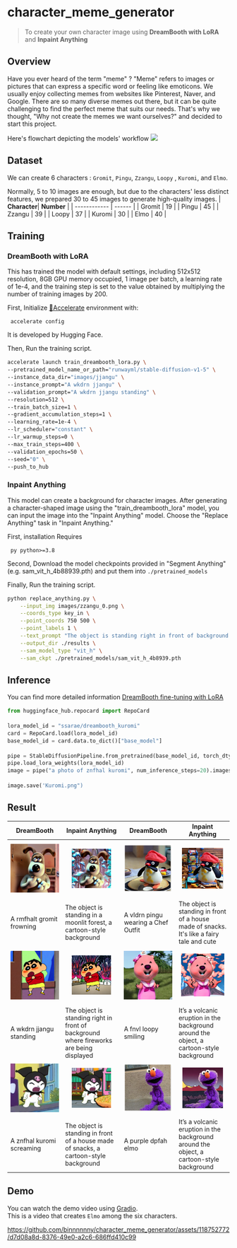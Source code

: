 # character_meme_generator
> To create your own character image using **DreamBooth with LoRA** and **Inpaint Anything**

## Overview
Have you ever heard of the term "meme" ? "Meme" refers to images or pictures that can express a specific word or feeling like emoticons. We usually enjoy collecting memes from websites like Pinterest, Naver, and Google. There are so many diverse memes out there, but it can be quite challenging to find the perfect meme that suits our needs. That's why we thought, "Why not create the memes we want ourselves?" and decided to start this project.


Here's flowchart depicting the models' workflow
<img src="./images/meme_architecture.png">
## Dataset
We can create 6 characters :
`Gromit`, `Pingu`, `Zzangu`, `Loopy` , `Kuromi`, and `Elmo`.

Normally, 5 to 10 images are enough, but due to the characters' less distinct features, we prepared 30 to 45 images to generate high-quality images.
| **Character**| **Number** |
| ------------ | ------ | 
| Gromit       | 19     |
| Pingu        | 45     | 
| Zzangu       | 39     |
| Loopy        | 37     |
| Kuromi       | 30     |
| Elmo         | 40     |



## Training
### DreamBooth with LoRA
This has trained the model with default settings, including 512x512 resolution, 8GB GPU memory occupied, 1 image per batch, a learning rate of 1e-4, and the training step is set to the value obtained by multiplying the number of training images by 200.

First, Initialize [🤗Accelerate](https://huggingface.co/docs/accelerate/index) environment with:
 ```
  accelerate config
 ```
 It is developed by Hugging Face.

 Then, Run the training script. 

 ```bash
accelerate launch train_dreambooth_lora.py \
--pretrained_model_name_or_path="runwayml/stable-diffusion-v1-5" \
--instance_data_dir="images/jjangu" \
--instance_prompt="A wkdrn jjangu" \
--validation_prompt="A wkdrn jjangu standing" \
--resolution=512 \
--train_batch_size=1 \
--gradient_accumulation_steps=1 \
--learning_rate=1e-4 \
--lr_scheduler="constant" \
--lr_warmup_steps=0 \
--max_train_steps=400 \
--validation_epochs=50 \
--seed="0" \
--push_to_hub
```
### Inpaint Anything
This model can create a background for character images. After generating a character-shaped image using the "train_dreambooth_lora" model, you can input the image into the "Inpaint Anything" model. Choose the "Replace Anything" task in "Inpaint Anything."

First, installation Requires 
 ```
  py python>=3.8
 ```
Second, Download the model checkpoints provided in "Segment Anything"
(e.g. sam_vit_h_4b88939.pth) and put them into ```./pretrained_models ```

Finally, Run the training script. 
```bash
python replace_anything.py \
    --input_img images/zzangu_0.png \
    --coords_type key_in \
    --point_coords 750 500 \
    --point_labels 1 \
    --text_prompt "The object is standing right in front of background where fireworks are being displayed" \
    --output_dir ./results \
    --sam_model_type "vit_h" \
    --sam_ckpt ./pretrained_models/sam_vit_h_4b8939.pth
```


## Inference
You can find more detailed information [DreamBooth fine-tuning with LoRA](https://huggingface.co/docs/peft/task_guides/dreambooth_lora)

```python
from huggingface_hub.repocard import RepoCard

lora_model_id = "ssarae/dreambooth_kuromi"
card = RepoCard.load(lora_model_id)
base_model_id = card.data.to_dict()["base_model"]

pipe = StableDiffusionPipeline.from_pretrained(base_model_id, torch_dtype=torch.float16).to("cuda")
pipe.load_lora_weights(lora_model_id)
image = pipe("a photo of znfhal kuromi", num_inference_steps=20).images[0]

image.save('Kuromi.png")
```
## Result
| DreamBooth                               | Inpaint Anything                                                                        | DreamBooth                              | Inpaint Anything                                                                           |
| ---------------------------------------- | --------------------------------------------------------------------------------------- | --------------------------------------- | ------------------------------------------------------------------------------------------ |
| <img src="./images/results/gromit0.png" >| <p align="center"><img src="./images/results/gromit1.png" width="75%" height="75%"></p> | <img src="./images/results/pingu0.png"> | <p align="center"><img src="./images/results/pingu1.png" width="90%" height="90%"></p>     |
| A rmfhalt gromit frowning                | The object is standing in a moonlit forest, a cartoon-style background                  | A vldrn pingu wearing a Chef Outfit     | The object is standing in front of a house made of snacks. It's like a fairy tale and cute |
| <img src="./images/results/zzangu0.png"> | <p align="center"><img src="./images/results/zzangu1.png" width="75%" height="75%"></p> | <img src="./images/results/loopy0.png"> | <p align="center"><img src="./images/results/loopy1.png" width="90%" height="90%"></p>     |
| A wkdrn jjangu standing                  | The object is standing right in front of background where fireworks are being displayed | A fnvl loopy smiling                    | It’s a volcanic eruption in the background around the object, a cartoon-style background   |   
| <img src="./images/results/kuromi0.png"> | <p align="center"><img src="./images/results/kuromi1.png" width="75%" height="75%"></p> | <img src="./images/results/elmo0.png" >  | <p align="center"><img src="./images/results/elmo1.png" width="85%" height="85%"></p>      |
| A znfhal kuromi screaming                | The object is standing in front of a house made of snacks, a cartoon-style background   | A purple dpfah elmo                     | It’s a volcanic eruption in the background around the object, a cartoon-style background   |



## Demo
You can watch the demo video using [Gradio](https://github.com/gradio-app/gradio). </br>
This is a video that creates `Elmo` among the six characters. </br>

https://github.com/binnnnnny/character_meme_generator/assets/118752772/d7d08a8d-8376-49e0-a2c6-686ffd410c99
